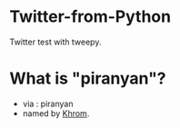 # Twitter-from-Python
Twitter test with tweepy.

# What is "piranyan"?
* via : piranyan
* named by [Khrom](https://github.com/Khromium).
